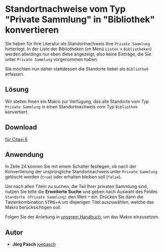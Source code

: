 # Standortnachweise vom Typ "Private Sammlung" in "Bibliothek" konvertieren

Sie haben für Ihre Literatur als Standortnachweis Ihre `Private Sammlung` hinterlegt. In der Liste der Bibliotheken (im Menü `Listen` > `Bibliotheken`) werden allerdings nur eben diese angezeigt, also keine Einträge, die Sie unter `Private Sammlung` vorgenommen haben.

Sie möchten nun daher stattdessen die Standorte lieber als `Bibliothek` erfassen.

## Lösung
Wir stellen Ihnen ein Makro zur Verfügung, das alle Standorte vom Typ `Private Sammlung` in einen Standortnachweis vom Typ `Bibliothek` konvertiert.

## Download
[für Citavi 6](CCO007_Convert_Locations_in_Private_Collection_to_Library_Locations.cs)

## Anwendung
In Zeile 24 können Sie mit einem Schalter festlegen, ob nach der Konvertierung der ursprüngliche Standortnachweis unter `Private Sammlung` gelöscht werden (`true`) oder erhalten bleiben soll (`false`).

Um nach allen Titeln zu suchen, die Teil Ihrer privaten Sammlung sind, nutzen Sie bitte die **Erweiterte Suche** und geben nach Auswahl des Feldes `Standorte (Private Sammlung)` den Wert `*` ein.
Drücken Sie dann die Tastenkombination <kbd>STRG</kbd>+<kbd>A</kbd> um diejenigen Titel auszuwählen, welche das Makro berücksichtigen soll.
 
Folgen Sie der Anleitung in [unserem Handbuch](https://www1.citavi.com/sub/manual6/de/index.html?executing_macros.html), um das Makro einzusetzen.

## Autor

* **Jörg Pasch** [joepasch](https://github.com/joepasch)
